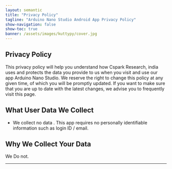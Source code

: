```yaml
---
layout: semantic
title: "Privacy Policy"
tagline: "Arduino Nano Studio Android App Privacy Policy"
show-navigation: false
show-toc: true
banner: /assets/images/kuttypy/cover.jpg
---
```


## Privacy Policy
This privacy policy will help you understand how Cspark Research, india uses and protects the data you provide to us when you visit and use our app Arduino Nano Studio.
We reserve the right to change this policy at any given time, of which you will be promptly updated. If you want to make sure that you are up to date with the latest changes, we advise you to frequently visit this page.


## What User Data We Collect

- We collect no data . This app requires no personally identifiable information such as login ID /  email. 

## Why We Collect Your Data

We Do not.


<hr>

